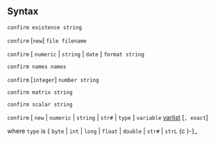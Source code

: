 ## Syntax

`confirm existence string`

`confirm` \[`new`\] `file filename`

`confirm` \[ `numeric` \| `string` \| `date` \] `format string`

`confirm names names`

`confirm` \[`integer`\] `number string`

`confirm matrix string`

`confirm scalar string`

`confirm` \[ `new` \| `numeric` \| `string` \| `str#` \| `type` \]
`variable`
[varlist](http://www.stata.com/help.cgi?varlist)
\[`, exact`\]

where `type` is { `byte` \| `int` \|
`long` \| `float` \| `double` \| `str#` \| `strL` <span
options=")-">{c )-}_
